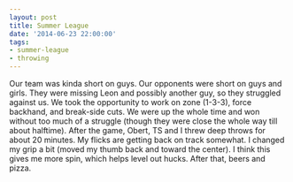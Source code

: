 ```yaml
---
layout: post
title: Summer League
date: '2014-06-23 22:00:00'
tags:
- summer-league
- throwing
---
```


Our team was kinda short on guys. Our opponents were short on guys and girls. They were missing Leon and possibly another guy, so they struggled against us. We took the opportunity to work on zone (1-3-3), force backhand, and break-side cuts. We were up the whole time and won without too much of a struggle (though they were close the whole way till about halftime). After the game, Obert, TS and I threw deep throws for about 20 minutes. My flicks are getting back on track somewhat. I changed my grip a bit (moved my thumb back and toward the center). I think this gives me more spin, which helps level out hucks. After that, beers and pizza.

